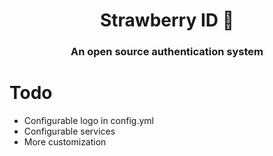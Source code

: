 <div align="center">
    <h1>Strawberry ID 🍓</h1>
    <h3>An open source authentication system</h3>
</div>

# Todo
- Configurable logo in config.yml
- Configurable services
- More customization
